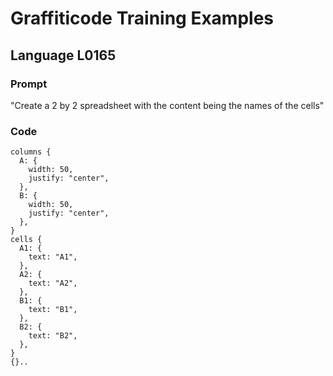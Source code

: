# Graffiticode Training Examples

## Language L0165

### Prompt
"Create a 2 by 2 spreadsheet with the content being the names of the cells"

### Code

```
columns {
  A: {
    width: 50,
    justify: "center",
  },
  B: {
    width: 50,
    justify: "center",
  },
}
cells {
  A1: {
    text: "A1",
  },
  A2: {
    text: "A2",
  },
  B1: {
    text: "B1",
  },
  B2: {
    text: "B2",
  },
}
{}..
```

